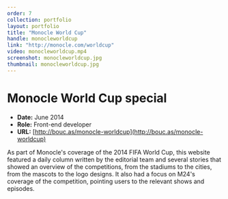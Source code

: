 ```yaml
---
order: 7
collection: portfolio
layout: portfolio
title: "Monocle World Cup"
handle: monocleworldcup
link: "http://monocle.com/worldcup"
video: monocleworldcup.mp4
screenshot: monocleworldcup.jpg
thumbnail: monocleworldcup.jpg
---
```

# Monocle World Cup special

- **Date:** June 2014
- **Role:** Front-end developer
- **URL:** [http://bouc.as/monocle-worldcup](http://bouc.as/monocle-worldcup)

As part of Monocle's coverage of the 2014 FIFA World Cup, this website featured a daily column written by the editorial team and several stories that showed an overview of the competitions, from the stadiums to the cities, from the mascots to the logo designs. It also had a focus on M24's coverage of the competition, pointing users to the relevant shows and episodes.